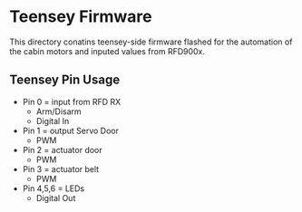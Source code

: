 # Teensey Firmware
This directory conatins teensey-side firmware flashed for the automation of the cabin motors and inputed values from RFD900x.

## Teensey Pin Usage
* Pin 0 = input from RFD RX  
    * Arm/Disarm
    * Digital In
* Pin 1 = output Servo Door
    * PWM
* Pin 2 = actuator door
    * PWM
* Pin 3 = actuator belt
    * PWM
* Pin 4,5,6 = LEDs
    * Digital Out